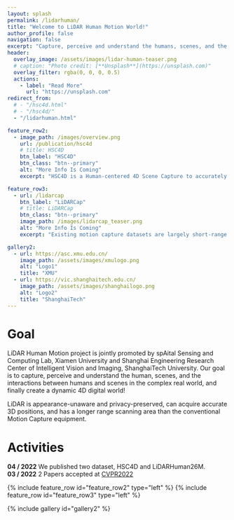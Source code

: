 ```yaml
---
layout: splash
permalink: /lidarhuman/
title: "Welcome to LiDAR Human Motion World!"
author_profile: false
navigation: false
excerpt: "Capture, perceive and understand the humans, scenes, and the interactions."
header:
  overlay_image: /assets/images/lidar-human-teaser.png
  # caption: "Photo credit: [**Unsplash**](https://unsplash.com)"
  overlay_filter: rgba(0, 0, 0, 0.5)
  actions:
    - label: "Read More"
      url: "https://unsplash.com"
redirect_from: 
  # - "/hsc4d.html"
  # - "/hsc4d/"
  - "/lidarhuman.html"

feature_row2: 
  - image_path: /images/overview.png
    url: /publication/hsc4d
    # title: HSC4D
    btn_label: "HSC4D"
    btn_class: "btn--primary"
    alt: "More Info Is Coming"
    excerpt: "HSC4D is a Human-centered 4D Scene Capture to accurately and efficiently create a dynamic digital world, containing large-scale indoor-outdoor scenes, diverse human motions, and rich interactions between humans and environments. Using only body ..."

feature_row3: 
  - url: /lidarcap
    btn_label: "LiDARCap"
    # title: LiDARCap
    btn_class: "btn--primary"
    image_path: /images/lidarcap_teaser.png
    alt: "More Info Is Coming"
    excerpt: "Existing motion capture datasets are largely short-range and cannot yet fit the need of long-range applications. We propose LiDARHuman26M, a new human motion capture dataset captured by LiDAR at a much longer range to overcome this limitation ..."

gallery2:
  - url: https://asc.xmu.edu.cn/
    image_path: /assets/images/xmulogo.png
    alt: "Logo1"
    title: "XMU"
  - url: https://vic.shanghaitech.edu.cn/
    image_path: /assets/images/shanghailogo.png
    alt: "Logo2"
    title: "ShanghaiTech"
---
```


# Goal
LiDAR Human Motion project is jointly promoted by spAital Sensing and Computing Lab, Xiamen University and Shanghai Engineering Research Center of Intelligent Vision and Imaging, ShanghaiTech University. Our goal is to capture, perceive and understand the human, scenes, and the interactions between humans and scenes in the complex real world, and finally create a dynamic 4D digital world!

LiDAR is appearance-unaware and privacy-preserved, can acquire accurate 3D positions, and has a longer range scanning area than the conventional Motion Capture equipment.

# Activities
**04 / 2022** We published two dataset, HSC4D and LiDARHuman26M. <br>
**03 / 2022** 2 Papers accepted at [CVPR2022](http://cvpr2022.thecvf.com/)

{% include feature_row id="feature_row2" type="left" %}
{% include feature_row id="feature_row3" type="left" %}

{% include gallery id="gallery2" %}